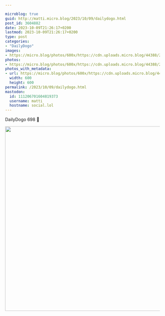 ```yaml
---

microblog: true
guid: http://matti.micro.blog/2023/10/09/dailydogo.html
post_id: 3604882
date: 2023-10-09T21:26:17+0200
lastmod: 2023-10-09T21:26:17+0200
type: post
categories:
- "DailyDogo"
images:
- https://micro.blog/photos/600x/https://cdn.uploads.micro.blog/44388/2023/6496a6244c1f4ce29ceb4e1018416be4.jpg
photos:
- https://micro.blog/photos/600x/https://cdn.uploads.micro.blog/44388/2023/6496a6244c1f4ce29ceb4e1018416be4.jpg
photos_with_metadata:
- url: https://micro.blog/photos/600x/https://cdn.uploads.micro.blog/44388/2023/6496a6244c1f4ce29ceb4e1018416be4.jpg
  width: 600
  height: 600
permalink: /2023/10/09/dailydogo.html
mastodon:
  id: 111206701604819373
  username: matti
  hostname: social.lol
---
```

DailyDogo 698 🐶

<img src="https://micro.blog/photos/600x/https://blog.martin-haehnel.de/uploads/2023/6496a6244c1f4ce29ceb4e1018416be4.jpg" width="600" height="600" alt="" />
